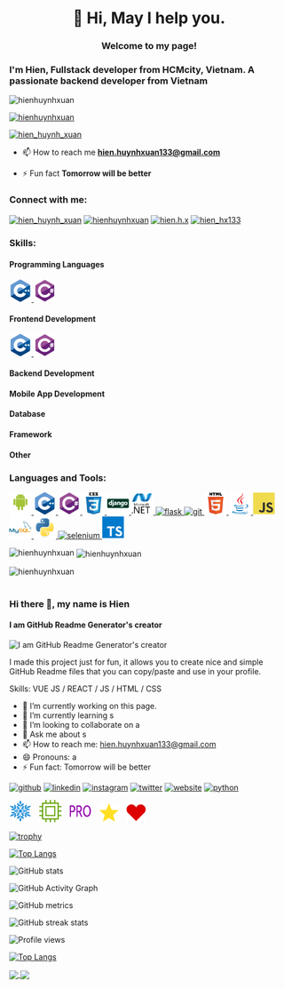 <h1 align="center">👋 Hi, May I help you.</h1>
<h3 align="center">Welcome to my page!</h3>
<h3>I'm Hien, Fullstack developer from  HCMcity, Vietnam.  A passionate backend developer from Vietnam</h3>

<p align="left"> <img src="https://komarev.com/ghpvc/?username=hienhuynhxuan&label=Profile%20views&color=0e75b6&style=flat" alt="hienhuynhxuan" /> </p>

<p align="left"> <a href="https://github.com/ryo-ma/github-profile-trophy"><img src="https://github-profile-trophy.vercel.app/?username=hienhuynhxuan" alt="hienhuynhxuan" /></a> </p>

<p align="left"> <a href="https://twitter.com/hien_huynh_xuan" target="blank"><img src="https://img.shields.io/twitter/follow/hien_huynh_xuan?logo=twitter&style=for-the-badge" alt="hien_huynh_xuan" /></a> </p>

- 📫 How to reach me **hien.huynhxuan133@gmail.com**

- ⚡ Fun fact **Tomorrow will be better**

<h3 align="left">Connect with me:</h3>
<p align="left">
<a href="https://twitter.com/hien_huynh_xuan" target="blank"><img align="center" src="https://cdn.jsdelivr.net/npm/simple-icons@3.0.1/icons/twitter.svg" alt="hien_huynh_xuan" height="30" width="40" /></a>
<a href="https://linkedin.com/in/hienhuynhxuan" target="blank"><img align="center" src="https://cdn.jsdelivr.net/npm/simple-icons@3.0.1/icons/linkedin.svg" alt="hienhuynhxuan" height="30" width="40" /></a>
<a href="https://instagram.com/hien.h.x" target="blank"><img align="center" src="https://cdn.jsdelivr.net/npm/simple-icons@3.0.1/icons/instagram.svg" alt="hien.h.x" height="30" width="40" /></a>
<a href="https://www.hackerrank.com/hien_hx133" target="blank"><img align="center" src="https://cdn.jsdelivr.net/npm/simple-icons@3.0.1/icons/hackerrank.svg" alt="hien_hx133" height="30" width="40" /></a>
</p>


<h3 align="left">Skills:</h3>
<h4 align="left">Programming Languages</h4>
<p align="left"><a href="https://www.w3schools.com/cpp/" target="_blank"> <img src="https://raw.githubusercontent.com/devicons/devicon/master/icons/cplusplus/cplusplus-original.svg" alt="cplusplus" width="40" height="40"/> </a> <a href="https://www.w3schools.com/cs/" target="_blank"> <img src="https://raw.githubusercontent.com/devicons/devicon/master/icons/csharp/csharp-original.svg" alt="csharp" width="40" height="40"/> </a></p>  
<h4 align="left">Frontend Development</h4>
<p align="left"><a href="https://www.w3schools.com/cpp/" target="_blank"> <img src="https://raw.githubusercontent.com/devicons/devicon/master/icons/cplusplus/cplusplus-original.svg" alt="cplusplus" width="40" height="40"/> </a> <a href="https://www.w3schools.com/cs/" target="_blank"> <img src="https://raw.githubusercontent.com/devicons/devicon/master/icons/csharp/csharp-original.svg" alt="csharp" width="40" height="40"/> </a></p>

<h4 align="left">Backend Development</h4>

<h4 align="left">Mobile App Development</h4>

<h4 align="left">Database</h4>

<h4 align="left">Framework</h4>

<h4 align="left">Other</h4>

<h3 align="left">Languages and Tools:</h3>


<p align="left"> <a href="https://developer.android.com" target="_blank"> <img src="https://raw.githubusercontent.com/devicons/devicon/master/icons/android/android-original-wordmark.svg" alt="android" width="40" height="40"/> </a> <a href="https://www.w3schools.com/cpp/" target="_blank"> <img src="https://raw.githubusercontent.com/devicons/devicon/master/icons/cplusplus/cplusplus-original.svg" alt="cplusplus" width="40" height="40"/> </a> <a href="https://www.w3schools.com/cs/" target="_blank"> <img src="https://raw.githubusercontent.com/devicons/devicon/master/icons/csharp/csharp-original.svg" alt="csharp" width="40" height="40"/> </a> <a href="https://www.w3schools.com/css/" target="_blank"> <img src="https://raw.githubusercontent.com/devicons/devicon/master/icons/css3/css3-original-wordmark.svg" alt="css3" width="40" height="40"/> </a> <a href="https://www.djangoproject.com/" target="_blank"> <img src="https://raw.githubusercontent.com/devicons/devicon/master/icons/django/django-original.svg" alt="django" width="40" height="40"/> </a> <a href="https://dotnet.microsoft.com/" target="_blank"> <img src="https://raw.githubusercontent.com/devicons/devicon/master/icons/dot-net/dot-net-original-wordmark.svg" alt="dotnet" width="40" height="40"/> </a> <a href="https://flask.palletsprojects.com/" target="_blank"> <img src="https://www.vectorlogo.zone/logos/pocoo_flask/pocoo_flask-icon.svg" alt="flask" width="40" height="40"/> </a> <a href="https://git-scm.com/" target="_blank"> <img src="https://www.vectorlogo.zone/logos/git-scm/git-scm-icon.svg" alt="git" width="40" height="40"/> </a> <a href="https://www.w3.org/html/" target="_blank"> <img src="https://raw.githubusercontent.com/devicons/devicon/master/icons/html5/html5-original-wordmark.svg" alt="html5" width="40" height="40"/> </a> <a href="https://www.java.com" target="_blank"> <img src="https://raw.githubusercontent.com/devicons/devicon/master/icons/java/java-original.svg" alt="java" width="40" height="40"/> </a> <a href="https://developer.mozilla.org/en-US/docs/Web/JavaScript" target="_blank"> <img src="https://raw.githubusercontent.com/devicons/devicon/master/icons/javascript/javascript-original.svg" alt="javascript" width="40" height="40"/> </a> <a href="https://www.mysql.com/" target="_blank"> <img src="https://raw.githubusercontent.com/devicons/devicon/master/icons/mysql/mysql-original-wordmark.svg" alt="mysql" width="40" height="40"/> </a> <a href="https://www.python.org" target="_blank"> <img src="https://raw.githubusercontent.com/devicons/devicon/master/icons/python/python-original.svg" alt="python" width="40" height="40"/> </a> <a href="https://www.selenium.dev" target="_blank"> <img src="https://raw.githubusercontent.com/detain/svg-logos/780f25886640cef088af994181646db2f6b1a3f8/svg/selenium-logo.svg" alt="selenium" width="40" height="40"/> </a> <a href="https://www.typescriptlang.org/" target="_blank"> <img src="https://raw.githubusercontent.com/devicons/devicon/master/icons/typescript/typescript-original.svg" alt="typescript" width="40" height="40"/> </a> </p>

<p><img align="left" src="https://github-readme-stats.vercel.app/api/top-langs?username=hienhuynhxuan&show_icons=true&locale=en&layout=compact" alt="hienhuynhxuan" /></p>

<p>&nbsp;<img align="center" src="https://github-readme-stats.vercel.app/api?username=hienhuynhxuan&show_icons=true&locale=en" alt="hienhuynhxuan" /></p>

<p><img align="center" src="https://github-readme-streak-stats.herokuapp.com/?user=hienhuynhxuan&" alt="hienhuynhxuan" /></p>





#



#

### Hi there 👋, my name is Hien
#### I am GitHub Readme Generator's creator
![I am GitHub Readme Generator's creator](https://arturssmirnovs.github.io/github-profile-readme-generator/images/banner.png)

I made this project just for fun, it allows you to create nice and simple GitHub Readme files that you can copy/paste and use in your profile.

Skills: VUE JS / REACT / JS / HTML / CSS

- 🔭 I’m currently working on this page. 
- 🌱 I’m currently learning s 
- 👯 I’m looking to collaborate on a 
- 💬 Ask me about s 
- 📫 How to reach me: hien.huynhxuan133@gmail.com 
- 😄 Pronouns: a 
- ⚡ Fun fact: Tomorrow will be better 


[<img src='https://cdn.jsdelivr.net/npm/simple-icons@3.0.1/icons/github.svg' alt='github' height='40'>](https://github.com/hienhuynhxuan)  [<img src='https://cdn.jsdelivr.net/npm/simple-icons@3.0.1/icons/linkedin.svg' alt='linkedin' height='40'>](https://www.linkedin.com/in/hienhuynhxuan/)  [<img src='https://cdn.jsdelivr.net/npm/simple-icons@3.0.1/icons/instagram.svg' alt='instagram' height='40'>](https://www.instagram.com/hien.h.x/)  [<img src='https://cdn.jsdelivr.net/npm/simple-icons@3.0.1/icons/twitter.svg' alt='twitter' height='40'>](https://twitter.com/hien_huynh_xuan)  [<img src='https://cdn.jsdelivr.net/npm/simple-icons@3.0.1/icons/icloud.svg' alt='website' height='40'>](http://hienhuynh.pythonanywhere.com/)  [<img src='https://cdn.jsdelivr.net/npm/simple-icons@3.0.1/icons/python.svg' alt='python' height='40'>](http://hienhuynh.pythonanywhere.com/)  

<a href='https://archiveprogram.github.com/'><img src='https://raw.githubusercontent.com/acervenky/animated-github-badges/master/assets/acbadge.gif' width='40' height='40'></a> <a href='https://docs.github.com/en/developers'><img src='https://raw.githubusercontent.com/acervenky/animated-github-badges/master/assets/devbadge.gif' width='40' height='40'></a> <a href='https://github.com/pricing'><img src='https://raw.githubusercontent.com/acervenky/animated-github-badges/master/assets/pro.gif' width='40' height='40'></a> <a href='https://stars.github.com/'><img src='https://raw.githubusercontent.com/acervenky/animated-github-badges/master/assets/starbadge.gif' width='35' height='35'></a> <a href='https://docs.github.com/en/github/supporting-the-open-source-community-with-github-sponsors'><img src='https://raw.githubusercontent.com/acervenky/animated-github-badges/master/assets/sponsorbadge.gif' width='35' height='35'></a> 

[![trophy](https://github-profile-trophy.vercel.app/?username=hienhuynhxuan)](https://github.com/ryo-ma/github-profile-trophy)

[![Top Langs](https://github-readme-stats.vercel.app/api/top-langs/?username=hienhuynhxuan)](https://github.com/anuraghazra/github-readme-stats)

![GitHub stats](https://github-readme-stats.vercel.app/api?username=hienhuynhxuan&show_icons=true&count_private=true)  

![GitHub Activity Graph](https://activity-graph.herokuapp.com/graph?username=hienhuynhxuan)  

![GitHub metrics](https://metrics.lecoq.io/hienhuynhxuan)  

![GitHub streak stats](https://github-readme-streak-stats.herokuapp.com/?user=hienhuynhxuan)  

![Profile views](https://gpvc.arturio.dev/hienhuynhxuan)  










[![Top Langs](https://github-readme-stats.vercel.app/api/top-langs/?username=hienhuynhxuan&langs_count=8)](https://github.com/hienhuynhxuan/github-readme-stats)

<a href="https://github.com/anuraghazra/github-readme-stats">
  <img align="center" src="https://github-readme-stats.vercel.app/api/pin/?username=anuraghazra&repo=github-readme-stats" />
</a>
<a href="https://github.com/anuraghazra/convoychat">
  <img align="center" src="https://github-readme-stats.vercel.app/api/pin/?username=anuraghazra&repo=convoychat" />
</a>

